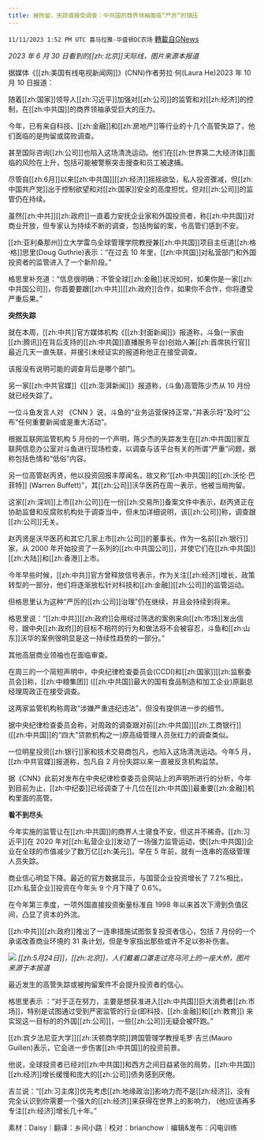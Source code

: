 ```yaml
---
title: 被拘留，失踪或接受调查：中共国的商界领袖面临“严厉”的镇压
---
```

`11/11/2023 1:52 PM UTC 喜马拉雅-华盛顿DC农场` [轉載自GNews](https://gnews.org/articles/1961469)

*2023 年 6 月 30 日看到的[[zh:北京]]天际线，图片来源本报道*



据媒体《[[zh:美国有线电视新闻网]]》(CNN)作者劳拉·何(Laura He)2023 年 10 月 10 日报道：

随着[[zh:国家]]领导人[[zh:习近平]]加强对[[zh:公司]]的监管和对[[zh:经济]]的控制，在[[zh:中共国]]的商界领袖承受巨大的压力。

今年，已有来自科技、[[zh:金融]]和[[zh:房地产]]等行业的十几个高管失踪了，他们面临的是拘留或腐败调查。

甚至国际咨询[[zh:公司]]也陷入这场清洗运动。他们在[[zh:世界第二大经济体]]面临的风险在上升，包括可能被警察突击搜查和员工被逮捕。

尽管自[[zh:6月]]以来[[zh:中共国]][[zh:经济]]摇摇欲坠，私人投资骤减，但[[zh:中国共产党]]出于控制欲望和对[[zh:国家]]安全的高度担忧，但对[[zh:公司]]的监管仍在持续。

虽然[[zh:中共]][[zh:政府]]一直着力安抚企业家和外国投资者，称[[zh:中共国]]对商业开放，但专家认为持续不断的调查，包括拘留的案，令高管们感到不安。

[[zh:亚利桑那州]]立大学雷鸟全球管理学院教授兼[[zh:中共国]]项目主任道[[zh:格·格]]思里(Doug Guthrie)表示：“在过去 10 年里，[[zh:中共国]]对私营部门和外国投资者的监管进入了一个新阶段。”

格思里补充道：“信息很明确：不管全球[[zh:金融]]状况如何，如果你是一家[[zh:中共国公司]]，你首要要跟[[zh:中共]][[zh:政府]]合作，如果你不合作，你将遭受严重后果。”

**突然失踪**

就在本周，[[zh:中共]]官方媒体机构《[[zh:封面新闻]]》报道称，斗鱼(一家由[[zh:腾讯]]在背后支持的[[zh:中共国]]直播服务平台)创始人兼[[zh:首席执行官]]最近几天一直失联，并援引未经证实的报道称他正在接受调查。

该报没有说明可能的调查背后是哪个部门。

另一家[[zh:中共官媒]]《[[zh:澎湃新闻]]》报道称，(斗鱼)高管陈少杰从 10 月份就已经失踪了。

一位斗鱼发言人对 《CNN 》说，斗鱼的“业务运营保持正常，”并表示将“及时”公布“任何重要新闻或是重大活动”。

根据互联网监管机构 5 月份的一个声明，陈少杰的失踪发生在[[zh:中共国]]家互联网信息办公室对斗鱼进行现场检查，以调查与该平台有关的所谓“严重”问题，据称包括色情和“低俗”内容。

另一位高管赵丙贤，他以投资回报丰厚闻名，故又称“[[zh:中共国]]的[[zh:沃伦·巴菲特]] (Warren Buffett)”，其[[zh:公司]]沃华医药在周一表示，他被当局拘留。

这家[[zh:深圳]]上市[[zh:公司]]在一份[[zh:交易所]]备案文件中表示，赵丙贤正在协助监督和反腐败机构处于调查当中，但未加详细说明，该[[zh:公司]]称，调查跟[[zh:公司]]无关。

赵丙贤是沃华医药和其它几家上市[[zh:公司]]的董事长。作为一名前[[zh:银行]]家，从 2000 年开始投资了一系列的[[zh:中共国公司]]，并使它们在[[zh:中共国]][[zh:大陆]]和[[zh:香港]]上市。

今年早些时候，[[zh:中共]]官方曾释放信号表示，作为关注[[zh:经济]]增长，政策转型的一部分，他们将逐渐放松针对科技和[[zh:金融]][[zh:公司]]的监管运动。

但格思里认为这种“严厉的[[zh:公司]]治理”仍在继续，并且会持续到将来。

格思里说：“[[zh:中共]][[zh:政府]]会用经过筛选的案例来向[[zh:市场]]发出信号，跟中央[[zh:政府]]的目标不相符的行为和做法将不会被容忍，斗鱼和[[zh:山东]]沃华的案例很明显是这一持续性趋势的一部分。”

其他高层商业领袖也在面临审查。

在周三的一个简短声明中，中央纪律检查委员会(CCDI)和[[zh:国家]][[zh:监察委员会]]称，[[zh:中粮集团]] ([[zh:中共国]]最大的国有食品制造和加工企业)原副总经理周政正在接受调查。

这两家监管机构称周政“涉嫌严重违纪违法”，但没有提供进一步的细节。

据中央纪律检查委员会称，对周政的调查跟对前[[zh:中共国]][[zh:工商银行]] ([[zh:中共国]]的“四大”贷款机构之一)原高级管理人员张红力的调查类似。

一位明星投资[[zh:银行]]家和技术交易商包凡，也陷入这场清洗运动。今年5 月，[[zh:中共官媒]]报道称，包凡自 2 月份失踪以来一直被反贪机构监禁。

据《CNN》此前对发布在中央纪律检查委员会网站上的声明所进行的分析，今年到目前为止，[[zh:中纪委]]已经调查了十几位在[[zh:中共国]]最重要[[zh:金融]]机构里面的高管。

**看不到尽头**

今年实施的监管让在[[zh:中共国]]的商界人士寝食不安，但这并不稀奇。[[zh:习近平]]在 2020 年对[[zh:私营企业]]发动了一场强力监管运动，使[[zh:中共国]]企业在全球的市值减少了数万亿[[zh:美元]]。早在 5 年前，就有一连串的高级管理人员失踪。

商业信心明显下降。最近的官方数据显示，与国营企业投资增长了 7.2%相比，[[zh:私营企业]]投资在今年头 9 个月下降了 0.6%。

在今年第三季度，一项外国直接投资衡量标准自 1998 年以来首次下滑到负值区间，凸显了资本的外流。

[[zh:中共]][[zh:政府]]推出了一连串措施试图恢复投资者信心，包括 7 月份的一个承诺改善商业环境的 31 条计划，但是专家指出那些或许不足以弥补伤害。

![](https://i.imgur.com/yDTS4EA.png)
*[[zh:5月24日]]，[[zh:北京]]，人们戴着口罩走过亮马河上的一座大桥，图片来源于本报道*


最近发生的高管失踪或被拘留案件不会提升投资者的信心。

格思里表示 ：“对于正在努力，主要是想获准进入[[zh:中共国]]巨大消费者[[zh:市场]]，特别是试图通过受到严密监管的行业(即科技、[[zh:金融]]和[[zh:教育]]) 来实现这一目标的的外国[[zh:公司]]，一些[[zh:公司]]无疑会被吓跑。”

[[zh:宾夕法尼亚大学]][[zh:沃顿商学院]]跨国管理学教授毛罗·吉兰(Mauro Guillen)表示，它会进一步伤害[[zh:中共国]]的投资前景。

他说，全球投资者已经对[[zh:中共国]]和西方之间日益紧张的局势，[[zh:中共国]][[zh:经济]]增长缓慢和庞大的[[zh:公司]]债务感到厌倦。

吉兰说：“[[zh:习主席]]优先考虑[[zh:地缘政治]]影响力而不是[[zh:经济]]，没有完全认识到你需要一个强大的[[zh:经济]]来获得在世界上的影响力， (他)应该再多专注[[zh:经济]]增长几十年。”


素材：Daisy｜翻译：乡间小路｜校对：brianchow｜编辑&发布：闪电训练
